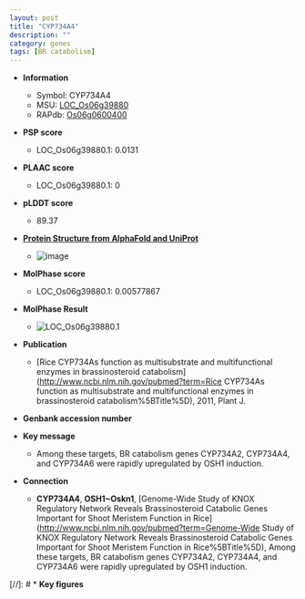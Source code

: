 ```yaml
---
layout: post
title: "CYP734A4"
description: ""
category: genes
tags: [BR catabolism]
---
```


* **Information**  
    + Symbol: CYP734A4  
    + MSU: [LOC_Os06g39880](http://rice.plantbiology.msu.edu/cgi-bin/ORF_infopage.cgi?orf=LOC_Os06g39880)  
    + RAPdb: [Os06g0600400](http://rapdb.dna.affrc.go.jp/viewer/gbrowse_details/irgsp1?name=Os06g0600400)  

* **PSP score**  
    + LOC_Os06g39880.1: 0.0131 

* **PLAAC score**  
    + LOC_Os06g39880.1: 0 

* **pLDDT score**
    + 89.37

* **[Protein Structure from AlphaFold and UniProt](https://www.uniprot.org/uniprotkb/Q69XM6/entry#structure)**
    + ![image](https://ricepsp.github.io/images/Q6/AF-Q69XM6-F1.png)

* **MolPhase score**
    + LOC_Os06g39880.1: 0.00577867

* **MolPhase Result**
    + ![LOC_Os06g39880.1](https://304243504.github.io/Pictures/LOC_Os06g/LOC_Os06g39880.1.png)

* **Publication**  
    + [Rice CYP734As function as multisubstrate and multifunctional enzymes in brassinosteroid catabolism](http://www.ncbi.nlm.nih.gov/pubmed?term=Rice CYP734As function as multisubstrate and multifunctional enzymes in brassinosteroid catabolism%5BTitle%5D), 2011, Plant J.

* **Genbank accession number**  

* **Key message**  
    + Among these targets, BR catabolism genes CYP734A2, CYP734A4, and CYP734A6 were rapidly upregulated by OSH1 induction.

* **Connection**  
    + __CYP734A4__, __OSH1~Oskn1__, [Genome-Wide Study of KNOX Regulatory Network Reveals Brassinosteroid Catabolic Genes Important for Shoot Meristem Function in Rice](http://www.ncbi.nlm.nih.gov/pubmed?term=Genome-Wide Study of KNOX Regulatory Network Reveals Brassinosteroid Catabolic Genes Important for Shoot Meristem Function in Rice%5BTitle%5D), Among these targets, BR catabolism genes CYP734A2, CYP734A4, and CYP734A6 were rapidly upregulated by OSH1 induction.

[//]: # * **Key figures**  


